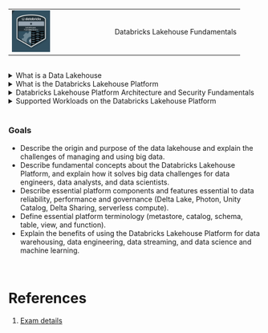 <table>
  <tr>
    <td><img src="assets/20230317_184614_image.png" width=40%></td>
    <td>Databricks Lakehouse Fundamentals</td>
  </tr>
 </table>

<br>

<details>
<summary>
    What is a Data Lakehouse
</summary>

<br>

A datalake house, also known as a lakehouse, is a modern data architecture that combines the best features of data lakes and data warehouses. It allows organizations to store and analyze both structured and unstructured data at scale, while providing features traditionally associated with data warehouses such as ACID transactions, schema enforcement, and query optimization. In other words, a datalake house is a unified platform for data engineering, data science, and analytics that is designed to be more reliable, performant, and cost-effective than traditional data management systems.

<br>

Benefits:

|                                |                                   |
| ------------------------------ | --------------------------------- |
| Transaction support            | Schema enforcement and governance |
| Data governance                | BI Support                        |
| Decouple storage from compute  | Open storage formats              |
| Support for diverse data types | Support for diverse workloads     |
| End-to-end streaming           |                                   |

<br>

</details>

<details>
<summary>
    What is the Databricks Lakehouse Platform
</summary>

<br>

- The first one in the cloud.
- Delta lake reliability and performance.
- Unify data warehouse and AI use cases.
- Simple, Open, Multicloud.
- Flexibility to share you data.

<br>

</details>

<details>
<summary>
    Databricks Lakehouse Platform Architecture and Security Fundamentals
</summary>

- Data Reliability and Performance

    bad data in = bad data out

    Traditional Data Lakes:
        * Lack of ACID transaction support
        * Lack schema enforce 
        * Lack of integration with a data Catalog.
        * Too many small files.


- Unified Governance and Security
  Video
- Instant Compute and Serverless
- Introduction to Lakehouse Data Management Terminology

</details>

<details>
<summary>
    Supported Workloads on the Databricks Lakehouse Platform

</summary>

- Supported Workload: Data warehousing
- Supported Workload: Data engineering
- Supported Workload: Data streaming
- Supported Workload: Data science and machine learning

</details>

<br>

### Goals

- Describe the origin and purpose of the data lakehouse and explain the challenges of managing and using big data.
- Describe fundamental concepts about the Databricks Lakehouse Platform, and explain how it solves big data challenges for data engineers, data analysts, and data scientists.
- Describe essential platform components and features essential to data reliability, performance and governance (Delta Lake, Photon, Unity Catalog, Delta Sharing, serverless compute).
- Define essential platform terminology (metastore, catalog, schema, table, view, and function).
- Explain the benefits of using the Databricks Lakehouse Platform for data warehousing, data engineering, data streaming, and data science and machine learning.

<br>

# References

1. [Exam details](https://www.databricks.com/learn/certification/lakehouse-platform-fundamentals)
